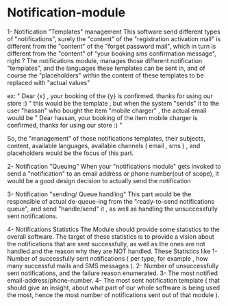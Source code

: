 # Notification-module

1- Notification "Templates" management
This software  send different types of "notifications", surely the "content" of the "registration activation mail" is different from the "content" of the "forget password mail", which in turn is different from the "content" of "your booking sms confirmation message", right ? 
The notifications module, manages those different notification "templates", and the languages these templates can be sent in, and of course the "placeholders" within the content of these templates to be replaced with "actual values"

ex: " Dear {x} , your booking of the {y} is confirmed. thanks for using our store :) " 
this would be the template , but when the system "sends" it to the user "hassan" who bought the item "mobile charger" , the actual email would be 
" Dear hassan, your booking of the item mobile charger is confirmed, thanks for using our store :) "

So, the "management" of those notifications templates, their subjects, content, available languages, available channels ( email , sms ) , and placeholders would be the focus of this part.


2- Notification "Queuing"
When your "notifications module" gets invoked to send a "notification" to an email address or phone number(out of scope), it would be a good design decision to  actually send the notification 

3- Notification "sending/ Queue handling"
This part would be the responsible of actual de-queue-ing from the "ready-to-send notifications queue", and send "handle/send" it , as well as handling  the unsuccessfully sent notifications.

4- Notifications Statistics 
The Module should provide some statistics to the overall software. The target of these statistics is to provide a vision about the notifications that are sent successfully, as well as the ones are not handled and the reason why they are NOT handled. These Statistics like
1- Number of successfully sent notifications ( per type, for example , how many successful mails and SMS messages ).
2- Number of unsuccessfully sent notifications, and the failure reason enumerated.
3- The most notified email-address/phone-number.
4- The most sent notification template ( that should give an insight, about what part of our whole software is being used the most, hence the most number of notifications sent out of that module ).
